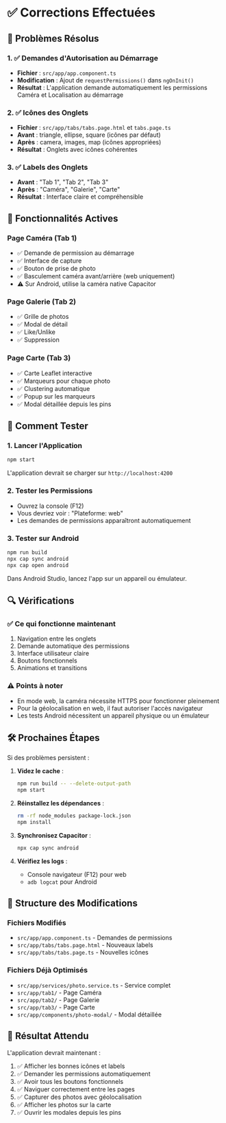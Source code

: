 # ✅ Corrections Effectuées

## 🔧 Problèmes Résolus

### 1. ✅ Demandes d'Autorisation au Démarrage
- **Fichier** : `src/app/app.component.ts`
- **Modification** : Ajout de `requestPermissions()` dans `ngOnInit()`
- **Résultat** : L'application demande automatiquement les permissions Caméra et Localisation au démarrage

### 2. ✅ Icônes des Onglets
- **Fichier** : `src/app/tabs/tabs.page.html` et `tabs.page.ts`
- **Avant** : triangle, ellipse, square (icônes par défaut)
- **Après** : camera, images, map (icônes appropriées)
- **Résultat** : Onglets avec icônes cohérentes

### 3. ✅ Labels des Onglets
- **Avant** : "Tab 1", "Tab 2", "Tab 3"
- **Après** : "Caméra", "Galerie", "Carte"
- **Résultat** : Interface claire et compréhensible

## 📱 Fonctionnalités Actives

### Page Caméra (Tab 1)
- ✅ Demande de permission au démarrage
- ✅ Interface de capture
- ✅ Bouton de prise de photo
- ✅ Basculement caméra avant/arrière (web uniquement)
- ⚠️ Sur Android, utilise la caméra native Capacitor

### Page Galerie (Tab 2)
- ✅ Grille de photos
- ✅ Modal de détail
- ✅ Like/Unlike
- ✅ Suppression

### Page Carte (Tab 3)
- ✅ Carte Leaflet interactive
- ✅ Marqueurs pour chaque photo
- ✅ Clustering automatique
- ✅ Popup sur les marqueurs
- ✅ Modal détaillée depuis les pins

## 🚀 Comment Tester

### 1. Lancer l'Application
```bash
npm start
```
L'application devrait se charger sur `http://localhost:4200`

### 2. Tester les Permissions
- Ouvrez la console (F12)
- Vous devriez voir : "Plateforme: web"
- Les demandes de permissions apparaîtront automatiquement

### 3. Tester sur Android
```bash
npm run build
npx cap sync android
npx cap open android
```
Dans Android Studio, lancez l'app sur un appareil ou émulateur.

## 🔍 Vérifications

### ✅ Ce qui fonctionne maintenant
1. Navigation entre les onglets
2. Demande automatique des permissions
3. Interface utilisateur claire
4. Boutons fonctionnels
5. Animations et transitions

### ⚠️ Points à noter
- En mode web, la caméra nécessite HTTPS pour fonctionner pleinement
- Pour la géolocalisation en web, il faut autoriser l'accès navigateur
- Les tests Android nécessitent un appareil physique ou un émulateur

## 🛠️ Prochaines Étapes

Si des problèmes persistent :

1. **Videz le cache** :
   ```bash
   npm run build -- --delete-output-path
   npm start
   ```

2. **Réinstallez les dépendances** :
   ```bash
   rm -rf node_modules package-lock.json
   npm install
   ```

3. **Synchronisez Capacitor** :
   ```bash
   npx cap sync android
   ```

4. **Vérifiez les logs** :
   - Console navigateur (F12) pour web
   - `adb logcat` pour Android

## 📝 Structure des Modifications

### Fichiers Modifiés
- `src/app/app.component.ts` - Demandes de permissions
- `src/app/tabs/tabs.page.html` - Nouveaux labels
- `src/app/tabs/tabs.page.ts` - Nouvelles icônes

### Fichiers Déjà Optimisés
- `src/app/services/photo.service.ts` - Service complet
- `src/app/tab1/` - Page Caméra
- `src/app/tab2/` - Page Galerie
- `src/app/tab3/` - Page Carte
- `src/app/components/photo-modal/` - Modal détaillée

## 🎯 Résultat Attendu

L'application devrait maintenant :
1. ✅ Afficher les bonnes icônes et labels
2. ✅ Demander les permissions automatiquement
3. ✅ Avoir tous les boutons fonctionnels
4. ✅ Naviguer correctement entre les pages
5. ✅ Capturer des photos avec géolocalisation
6. ✅ Afficher les photos sur la carte
7. ✅ Ouvrir les modales depuis les pins

